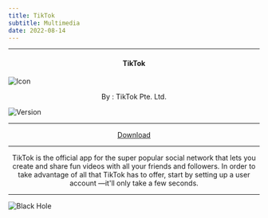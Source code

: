 ```yaml
---
title: TikTok
subtitle: Multimedia
date: 2022-08-14
---
```

---

<h4> <p align="center"> TikTok </p> </h4>

![Icon](https://rb.gy/drpbgh)

<p align="center"> By : TikTok Pte. Ltd. </p>

![Version](https://rb.gy/pr9tf)

---

<p align ="center">
<a href="https://rb.gy/ffhbbd" class="btn btn-outline-success"> Download </a>
</p>

---

<p align="center">
TikTok is the official app for the super popular social network that lets you create and share fun videos with all your friends and followers. In order to take advantage of all that TikTok has to offer, start by setting up a user account —it'll only take a few seconds.
</p>

---

![Black Hole](https://rb.gy/z0dyyw)
